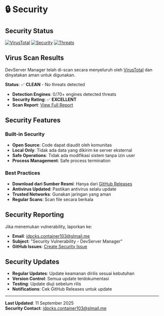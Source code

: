 # 🔒 Security

## Security Status

[![VirusTotal](https://img.shields.io/badge/VirusTotal-CLEAN-green?style=for-the-badge&logo=virustotal&logoColor=white)](https://www.virustotal.com/gui/file/a76f480d558e4a6cbf5a22c9d21bf8b95a2597f19ee5e4743c44cdb0b49d5b2c?nocache=1)
[![Security](https://img.shields.io/badge/Security-EXCELLENT-green?style=for-the-badge&logo=security&logoColor=white)](https://github.com/idpcks/DevServerManager)
[![Threats](https://img.shields.io/badge/Threats-0%2F70%2B-green?style=for-the-badge&logo=shield&logoColor=white)](https://www.virustotal.com/gui/file/a76f480d558e4a6cbf5a22c9d21bf8b95a2597f19ee5e4743c44cdb0b49d5b2c?nocache=1)

## Virus Scan Results

DevServer Manager telah di-scan secara menyeluruh oleh [VirusTotal](https://www.virustotal.com/) dan dinyatakan aman untuk digunakan.

**Status**: ✅ **CLEAN** - No threats detected
- **Detection Engines**: 0/70+ engines detected threats
- **Security Rating**: ✅ **EXCELLENT**
- **Scan Report**: [View Full Report](https://www.virustotal.com/gui/file/a76f480d558e4a6cbf5a22c9d21bf8b95a2597f19ee5e4743c44cdb0b49d5b2c?nocache=1)

## Security Features

### Built-in Security
- **Open Source**: Code dapat diaudit oleh komunitas
- **Local Only**: Tidak ada data yang dikirim ke server eksternal
- **Safe Operations**: Tidak ada modifikasi sistem tanpa izin user
- **Process Management**: Safe process termination

### Best Practices
- **Download dari Sumber Resmi**: Hanya dari [GitHub Releases](https://github.com/idpcks/DevServerManager/releases)
- **Antivirus Updated**: Pastikan antivirus selalu update
- **Trusted Networks**: Gunakan jaringan yang aman
- **Regular Scans**: Scan file secara berkala

## Security Reporting

Jika menemukan vulnerability, laporkan ke:
- **Email**: idpcks.container103@slmail.me
- **Subject**: "Security Vulnerability - DevServer Manager"
- **GitHub Issues**: [Create Security Issue](https://github.com/idpcks/DevServerManager/issues/new)

## Security Updates

- **Regular Updates**: Update keamanan dirilis sesuai kebutuhan
- **Version Control**: Semua update terdokumentasi
- **Testing**: Update diuji sebelum rilis
- **Notifications**: Cek GitHub Releases untuk update

---

**Last Updated**: 11 September 2025  
**Security Contact**: idpcks.container103@slmail.me